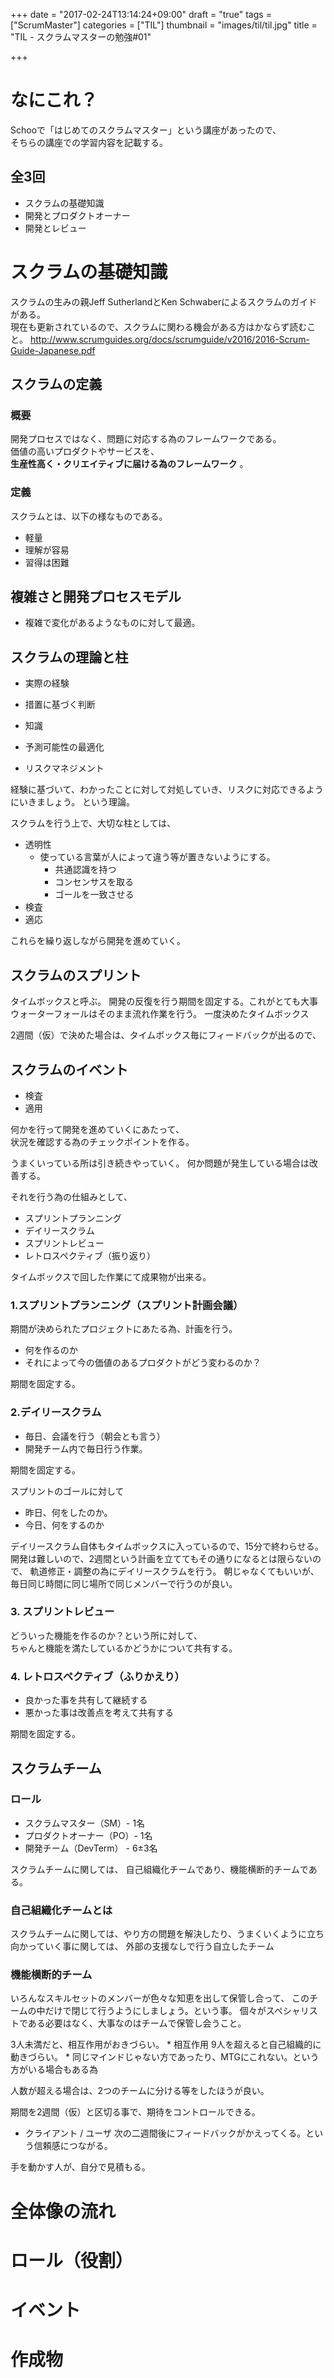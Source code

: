 +++
date = "2017-02-24T13:14:24+09:00"
draft = "true"
tags = ["ScrumMaster"]
categories = ["TIL"]
thumbnail = "images/til/til.jpg"
title = "TIL - スクラムマスターの勉強#01"

+++

# なにこれ？

Schooで「はじめてのスクラムマスター」という講座があったので、  
そちらの講座での学習内容を記載する。

## 全3回
* スクラムの基礎知識
* 開発とプロダクトオーナー
* 開発とレビュー


# スクラムの基礎知識

スクラムの生みの親Jeff SutherlandとKen Schwaberによるスクラムのガイドがある。  
現在も更新されているので、スクラムに関わる機会がある方はかならず読むこと。
http://www.scrumguides.org/docs/scrumguide/v2016/2016-Scrum-Guide-Japanese.pdf

## スクラムの定義

### 概要

開発プロセスではなく、問題に対応する為のフレームワークである。  
価値の高いプロダクトやサービスを、  
**生産性高く・クリエイティブに届ける為のフレームワーク** 。

### 定義

スクラムとは、以下の様なものである。

* 軽量
* 理解が容易
* 習得は困難


## 複雑さと開発プロセスモデル

* 複雑で変化があるようなものに対して最適。

## スクラムの理論と柱

* 実際の経験
* 措置に基づく判断

* 知識

* 予測可能性の最適化
* リスクマネジメント


経験に基づいて、わかったことに対して対処していき、リスクに対応できるようにいきましょう。
という理論。

スクラムを行う上で、大切な柱としては、
* 透明性
    * 使っている言葉が人によって違う等が置きないようにする。
        * 共通認識を持つ
        * コンセンサスを取る
        * ゴールを一致させる
* 検査
* 適応

これらを繰り返しながら開発を進めていく。


## スクラムのスプリント

タイムボックスと呼ぶ。
開発の反復を行う期間を固定する。これがとても大事
ウォーターフォールはそのまま流れ作業を行う。
一度決めたタイムボックス

2週間（仮）で決めた場合は、タイムボックス毎にフィードバックが出るので、  

## スクラムのイベント

* 検査
* 適用

何かを行って開発を進めていくにあたって、  
状況を確認する為のチェックポイントを作る。

うまくいっている所は引き続きやっていく。
何か問題が発生している場合は改善する。

それを行う為の仕組みとして、

* スプリントプランニング
* デイリースクラム
* スプリントレビュー
* レトロスペクティブ（振り返り）


タイムボックスで回した作業にて成果物が出来る。


### 1.スプリントプランニング（スプリント計画会議）

期間が決められたプロジェクトにあたる為、計画を行う。
* 何を作るのか
* それによって今の価値のあるプロダクトがどう変わるのか？

期間を固定する。


### 2.デイリースクラム

* 毎日、会議を行う（朝会とも言う）
* 開発チーム内で毎日行う作業。

期間を固定する。

スプリントのゴールに対して

* 昨日、何をしたのか。
* 今日、何をするのか

デイリースクラム自体もタイムボックスに入っているので、15分で終わらせる。
開発は難しいので、2週間という計画を立ててもその通りになるとは限らないので、
軌道修正・調整の為にデイリースクラムを行う。
朝じゃなくてもいいが、毎日同じ時間に同じ場所で同じメンバーで行うのが良い。


### 3. スプリントレビュー

どういった機能を作るのか？という所に対して、  
ちゃんと機能を満たしているかどうかについて共有する。

### 4. レトロスペクティブ（ふりかえり）

* 良かった事を共有して継続する
* 悪かった事は改善点を考えて共有する

期間を固定する。


## スクラムチーム

### ロール
* スクラムマスター（SM）- 1名
* プロダクトオーナー（PO）- 1名
* 開発チーム（DevTerm） - 6±3名

スクラムチームに関しては、
自己組織化チームであり、機能横断的チームである。

### 自己組織化チームとは

スクラムチームに関しては、やり方の問題を解決したり、うまくいくように立ち向かっていく事に関しては、
外部の支援なしで行う自立したチーム

### 機能横断的チーム
いろんなスキルセットのメンバーが色々な知恵を出して保管し合って、
このチームの中だけで閉じて行うようにしましょう。という事。
個々がスペシャリストである必要はなく、大事なのはチームで保管し会うこと。


3人未満だと、相互作用がおきづらい。
    * 相互作用
9人を超えると自己組織的に動きづらい。
    * 同じマインドじゃない方であったり、MTGにこれない。という方がいる場合もある為

人数が超える場合は、2つのチームに分ける等をしたほうが良い。

期間を2週間（仮）と区切る事で、期待をコントロールできる。
* クライアント / ユーザ 次の二週間後にフィードバックがかえってくる。という信頼感につながる。


手を動かす人が、自分で見積もる。

# 全体像の流れ



# ロール（役割）

# イベント


# 作成物
